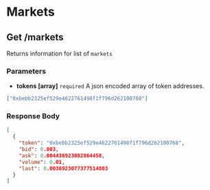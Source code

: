 # Markets

## Get /markets

Returns information for list of ```markets```

### Parameters
* **tokens [array]** ```required``` A json encoded array of token addresses. 
```json
["0xbebb2325ef529e4622761498f1f796d262100768"]
```

### Response Body
```json
[
  {
    "token": "0xbebb2325ef529e4622761498f1f796d262100768",
    "bid": 0.003,
    "ask": 0.004436923082864458,
    "volume": 0.01,
    "last": 0.0036923077377514803
  }
]
```
